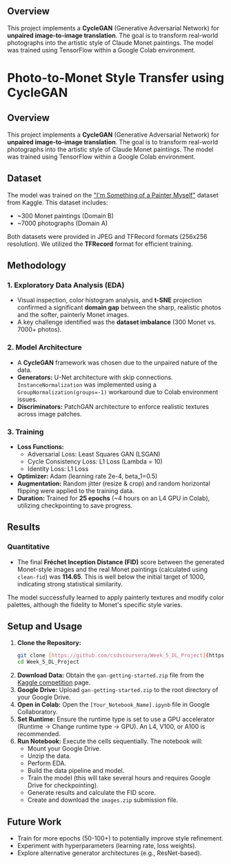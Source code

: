 ## Overview

This project implements a **CycleGAN** (Generative Adversarial Network) for **unpaired image-to-image translation**. The goal is to transform real-world photographs into the artistic style of Claude Monet paintings. The model was trained using TensorFlow within a Google Colab environment.

# Photo-to-Monet Style Transfer using CycleGAN

## Overview

This project implements a **CycleGAN** (Generative Adversarial Network) for **unpaired image-to-image translation**. The goal is to transform real-world photographs into the artistic style of Claude Monet paintings. The model was trained using TensorFlow within a Google Colab environment.

## Dataset

The model was trained on the ["I'm Something of a Painter Myself"](https://www.kaggle.com/competitions/gan-getting-started/overview) dataset from Kaggle. This dataset includes:
* ~300 Monet paintings (Domain B)
* ~7000 photographs (Domain A)

Both datasets were provided in JPEG and TFRecord formats (256x256 resolution). We utilized the **TFRecord** format for efficient training.

## Methodology

### 1. Exploratory Data Analysis (EDA)
* Visual inspection, color histogram analysis, and **t-SNE** projection confirmed a significant **domain gap** between the sharp, realistic photos and the softer, painterly Monet images.
* A key challenge identified was the **dataset imbalance** (300 Monet vs. 7000+ photos).

### 2. Model Architecture
* A **CycleGAN** framework was chosen due to the unpaired nature of the data.
* **Generators:** U-Net architecture with skip connections. `InstanceNormalization` was implemented using a `GroupNormalization(groups=-1)` workaround due to Colab environment issues.
* **Discriminators:** PatchGAN architecture to enforce realistic textures across image patches.

### 3. Training
* **Loss Functions:**
    * Adversarial Loss: Least Squares GAN (LSGAN)
    * Cycle Consistency Loss: L1 Loss (Lambda = 10)
    * Identity Loss: L1 Loss
* **Optimizer:** Adam (learning rate 2e-4, beta_1=0.5)
* **Augmentation:** Random jitter (resize & crop) and random horizontal flipping were applied to the training data.
* **Duration:** Trained for **25 epochs** (~4 hours on an L4 GPU in Colab), utilizing checkpointing to save progress.

## Results

### Quantitative
* The final **Fréchet Inception Distance (FID)** score between the generated Monet-style images and the real Monet paintings (calculated using `clean-fid`) was **114.65**. This is well below the initial target of 1000, indicating strong statistical similarity.


The model successfully learned to apply painterly textures and modify color palettes, although the fidelity to Monet's specific style varies.

## Setup and Usage

1.  **Clone the Repository:**
    ```bash
    git clone [https://github.com/csdscoursera/Week_5_DL_Project](https://github.com/csdscoursera/Week_5_DL_Project)
    cd Week_5_DL_Project
    ```
2.  **Download Data:** Obtain the `gan-getting-started.zip` file from the [Kaggle competition](https://www.kaggle.com/competitions/gan-getting-started/data) page.
3.  **Google Drive:** Upload `gan-getting-started.zip` to the root directory of your Google Drive.
4.  **Open in Colab:** Open the `[Your_Notebook_Name].ipynb` file in Google Collaboratory.
5.  **Set Runtime:** Ensure the runtime type is set to use a GPU accelerator (Runtime -> Change runtime type -> GPU). An L4, V100, or A100 is recommended.
6.  **Run Notebook:** Execute the cells sequentially. The notebook will:
    * Mount your Google Drive.
    * Unzip the data.
    * Perform EDA.
    * Build the data pipeline and model.
    * Train the model (this will take several hours and requires Google Drive for checkpointing).
    * Generate results and calculate the FID score.
    * Create and download the `images.zip` submission file.

## Future Work

* Train for more epochs (50-100+) to potentially improve style refinement.
* Experiment with hyperparameters (learning rate, loss weights).
* Explore alternative generator architectures (e.g., ResNet-based).
